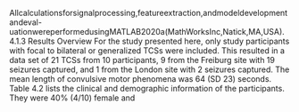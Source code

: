 Allcalculationsforsignalprocessing,featureextraction,andmodeldevelopmentandeval-
uationwereperformedusingMATLAB2020a(MathWorksInc,Natick,MA,USA).
4.1.3 Results
Overview
For the study presented here, only study participants with focal to bilateral or generalized
TCSs were included. This resulted in a data set of 21 TCSs from 10 participants, 9 from the
Freiburg site with 19 seizures captured, and 1 from the London site with 2 seizures captured.
The mean length of convulsive motor phenomena was 64 (SD 23) seconds. Table 4.2 lists the
clinical and demographic information of the participants. They were 40% (4/10) female and